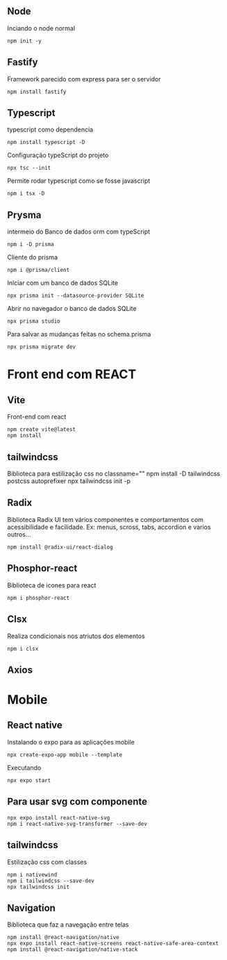 ## Node
Inciando o node normal

    npm init -y  

## Fastify

Framework parecido com express para ser o servidor

    npm install fastify   

## Typescript
typescript como dependencia

    npm install typescript -D

Configuração typeScript do projeto

    npx tsc --init 

Permite rodar typescript como se fosse javascript

    npm i tsx -D  

## Prysma
intermeio do Banco de dados orm com typeScript

    npm i -D prisma

Cliente do prisma 

    npm i @prisma/client

Iniciar com um banco de dados SQLite

    npx prisma init --datasource-provider SQLite

Abrir no navegador o banco de dados SQLite

    npx prisma studio   

Para salvar as mudanças feitas no schema.prisma

    npx prisma migrate dev

# Front end com REACT

## Vite

Front-end com react

    npm create vite@latest
    npm install

## tailwindcss

Biblioteca para estilização css no classname=""
    npm install -D tailwindcss postcss autoprefixer
    npx tailwindcss init -p

## Radix

Biblioteca Radix UI tem vários componentes e comportamentos com acessibilidade e facilidade. Ex: menus, scross, tabs, accordion e varios outros...

    npm install @radix-ui/react-dialog

## Phosphor-react

Biblioteca de icones para react

    npm i phosphor-react

## Clsx

Realiza condicionais nos atriutos dos elementos

    npm i clsx

## Axios


# Mobile

## React native

Instalando o expo para as aplicações mobile

    npx create-expo-app mobile --template

Executando

    npx expo start     

## Para usar svg com componente

    npx expo install react-native-svg
    npm i react-native-svg-transformer --save-dev

## tailwindcss
Estilização css com classes

    npm i nativewind
    npm i tailwindcss --save-dev
    npx tailwindcss init 

## Navigation
Biblioteca que faz a navegação entre telas

    npm install @react-navigation/native
    npx expo install react-native-screens react-native-safe-area-context
    npm install @react-navigation/native-stack